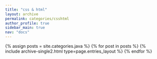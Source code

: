 ```yaml
---
title: "css & html"
layout: archive
permalink: categories/csshtml
author_profile: true
sidebar_main: true
nav: "docs"
---
```



{% assign posts = site.categories.java %}
{% for post in posts %} {% include archive-single2.html type=page.entries_layout %} {% endfor %}



